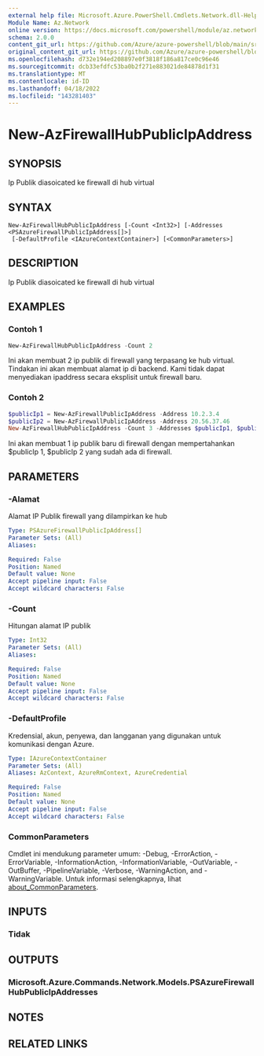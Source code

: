 ```yaml
---
external help file: Microsoft.Azure.PowerShell.Cmdlets.Network.dll-Help.xml
Module Name: Az.Network
online version: https://docs.microsoft.com/powershell/module/az.network/new-azfirewallhubpublicipaddress
schema: 2.0.0
content_git_url: https://github.com/Azure/azure-powershell/blob/main/src/Network/Network/help/New-AzFirewallHubPublicIpAddress.md
original_content_git_url: https://github.com/Azure/azure-powershell/blob/main/src/Network/Network/help/New-AzFirewallHubPublicIpAddress.md
ms.openlocfilehash: d732e194ed208897e0f3818f186a817ce0c96e46
ms.sourcegitcommit: dcb33efdfc53ba0b2f271e883021de84878d1f31
ms.translationtype: MT
ms.contentlocale: id-ID
ms.lasthandoff: 04/18/2022
ms.locfileid: "143281403"
---
```

# New-AzFirewallHubPublicIpAddress

## SYNOPSIS
Ip Publik diasoicated ke firewall di hub virtual

## SYNTAX

```
New-AzFirewallHubPublicIpAddress [-Count <Int32>] [-Addresses <PSAzureFirewallPublicIpAddress[]>]
 [-DefaultProfile <IAzureContextContainer>] [<CommonParameters>]
```

## DESCRIPTION
Ip Publik diasoicated ke firewall di hub virtual

## EXAMPLES

### Contoh 1
```powershell
New-AzFirewallHubPublicIpAddress -Count 2
```

Ini akan membuat 2 ip publik di firewall yang terpasang ke hub virtual. Tindakan ini akan membuat alamat ip di backend. Kami tidak dapat menyediakan ipaddress secara eksplisit untuk firewall baru.

### Contoh 2
```powershell
$publicIp1 = New-AzFirewallPublicIpAddress -Address 10.2.3.4
$publicIp2 = New-AzFirewallPublicIpAddress -Address 20.56.37.46
New-AzFirewallHubPublicIpAddress -Count 3 -Addresses $publicIp1, $publicIp2
```

Ini akan membuat 1 ip publik baru di firewall dengan mempertahankan $publicIp 1, $publicIp 2 yang sudah ada di firewall.

## PARAMETERS

### -Alamat
Alamat IP Publik firewall yang dilampirkan ke hub

```yaml
Type: PSAzureFirewallPublicIpAddress[]
Parameter Sets: (All)
Aliases:

Required: False
Position: Named
Default value: None
Accept pipeline input: False
Accept wildcard characters: False
```

### -Count
Hitungan alamat IP publik

```yaml
Type: Int32
Parameter Sets: (All)
Aliases:

Required: False
Position: Named
Default value: None
Accept pipeline input: False
Accept wildcard characters: False
```

### -DefaultProfile
Kredensial, akun, penyewa, dan langganan yang digunakan untuk komunikasi dengan Azure.

```yaml
Type: IAzureContextContainer
Parameter Sets: (All)
Aliases: AzContext, AzureRmContext, AzureCredential

Required: False
Position: Named
Default value: None
Accept pipeline input: False
Accept wildcard characters: False
```

### CommonParameters
Cmdlet ini mendukung parameter umum: -Debug, -ErrorAction, -ErrorVariable, -InformationAction, -InformationVariable, -OutVariable, -OutBuffer, -PipelineVariable, -Verbose, -WarningAction, and -WarningVariable. Untuk informasi selengkapnya, lihat [about_CommonParameters](http://go.microsoft.com/fwlink/?LinkID=113216).

## INPUTS

### Tidak

## OUTPUTS

### Microsoft.Azure.Commands.Network.Models.PSAzureFirewallHubPublicIpAddresses

## NOTES

## RELATED LINKS
